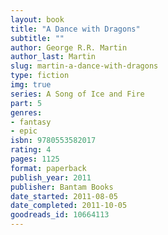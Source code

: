 ```yaml
---
layout: book
title: "A Dance with Dragons"
subtitle: ""
author: George R.R. Martin
author_last: Martin
slug: martin-a-dance-with-dragons
type: fiction
img: true
series: A Song of Ice and Fire
part: 5
genres:
- fantasy
- epic
isbn: 9780553582017
rating: 4
pages: 1125
format: paperback
publish_year: 2011
publisher: Bantam Books
date_started: 2011-08-05
date_completed: 2011-10-05
goodreads_id: 10664113
---
```

